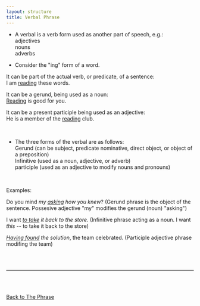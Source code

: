 ```yaml
---
layout: structure
title: Verbal Phrase
---
```


* A verbal is a verb form used as another part of speech, e.g.:  
adjectives  
nouns  
adverbs  

* Consider the "ing" form of a word.  

It can be part of the actual verb, or predicate, of a sentence:  
I am <ins>reading</ins> these words.  

It can be a gerund, being used as a noun:  
<ins>Reading</ins> is good for you.  


It can be a present participle being used as an adjective:  
He is a member of the <ins>reading</ins> club.  

<br>

* The three forms of the verbal are as follows:  
Gerund  (can be subject, predicate nominative, direct object, or object of a preposition)  
Infinitive (used as a noun, adjective, or adverb)   
participle  (used as an adjective to modify nouns and pronouns)  
<br/>  


Examples:  

Do you mind *my <ins>asking</ins> how you knew*?  (Gerund phrase is the object of the sentence. Possesive adjective "my" modifies the gerund (noun) "asking")  

I want *<ins>to take</ins> it back to the store*. (Infinitive phrase acting as a noun. I want *this* -- to take it back to the store)  

*<ins>Having found</ins> the solution*, the team celebrated. (Participle adjective phrase modifing the team)   



<br/>
<br/>

---

<br/>
<br/>

[Back to The Phrase]({{site.baseurl}}/structures/the-phrase)
